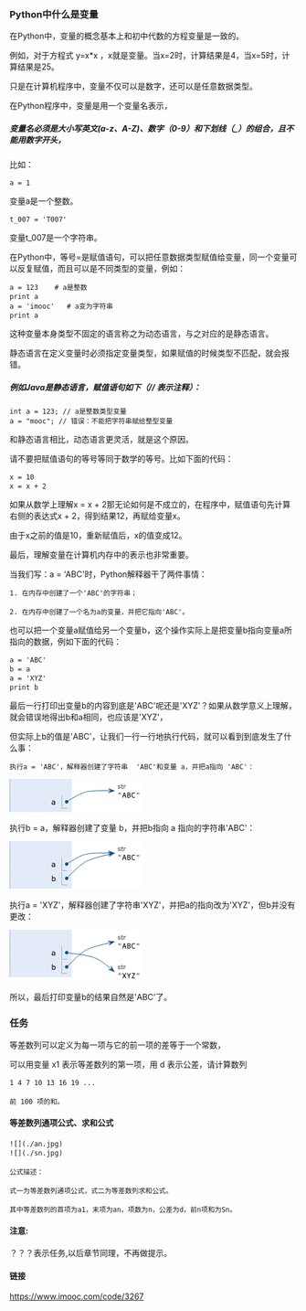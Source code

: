 ### Python中什么是变量

在Python中，变量的概念基本上和初中代数的方程变量是一致的。

例如，对于方程式 y=x*x ，x就是变量。当x=2时，计算结果是4，当x=5时，计算结果是25。

只是在计算机程序中，变量不仅可以是数字，还可以是任意数据类型。

在Python程序中，变量是用一个变量名表示，

##### 变量名必须是大小写英文(a-z、A-Z)、数字（0-9）和下划线（_）的组合，且不能用数字开头，

比如：

```
a = 1

```

变量a是一个整数。

```
t_007 = 'T007'

```

变量t_007是一个字符串。

在Python中，等号=是赋值语句，可以把任意数据类型赋值给变量，同一个变量可以反复赋值，而且可以是不同类型的变量，例如：

```
a = 123    # a是整数
print a
a = 'imooc'   # a变为字符串
print a

```
这种变量本身类型不固定的语言称之为动态语言，与之对应的是静态语言。


静态语言在定义变量时必须指定变量类型，如果赋值的时候类型不匹配，就会报错。

##### 例如Java是静态语言，赋值语句如下（// 表示注释）：

```
int a = 123; // a是整数类型变量
a = "mooc"; // 错误：不能把字符串赋给整型变量

```

和静态语言相比，动态语言更灵活，就是这个原因。

请不要把赋值语句的等号等同于数学的等号。比如下面的代码：

```
x = 10
x = x + 2

```

如果从数学上理解x = x + 2那无论如何是不成立的，在程序中，赋值语句先计算右侧的表达式x + 2，得到结果12，再赋给变量x。

由于x之前的值是10，重新赋值后，x的值变成12。

最后，理解变量在计算机内存中的表示也非常重要。

当我们写：a = 'ABC'时，Python解释器干了两件事情：

```
1. 在内存中创建了一个'ABC'的字符串；

2. 在内存中创建了一个名为a的变量，并把它指向'ABC'。

```

也可以把一个变量a赋值给另一个变量b，这个操作实际上是把变量b指向变量a所指向的数据，例如下面的代码：

```
a = 'ABC'
b = a
a = 'XYZ'
print b

```

最后一行打印出变量b的内容到底是'ABC'呢还是'XYZ'？如果从数学意义上理解，就会错误地得出b和a相同，也应该是'XYZ'，

但实际上b的值是'ABC'，让我们一行一行地执行代码，就可以看到到底发生了什么事：

```
执行a = 'ABC'，解释器创建了字符串  'ABC'和变量 a，并把a指向 'ABC'：

```
![](./str_a.jpg)

执行b = a，解释器创建了变量 b，并把b指向 a 指向的字符串'ABC'：

![](./str_ab.jpg)

执行a = 'XYZ'，解释器创建了字符串'XYZ'，并把a的指向改为'XYZ'，但b并没有更改：

![](./str_ab2.jpg)

所以，最后打印变量b的结果自然是'ABC'了。

### 任务

等差数列可以定义为每一项与它的前一项的差等于一个常数，

可以用变量 x1 表示等差数列的第一项，用 d 表示公差，请计算数列

```
1 4 7 10 13 16 19 ...

前 100 项的和。

```
#### 等差数列通项公式、求和公式

```
![](./an.jpg)
![](./sn.jpg)

公式描述：

式一为等差数列通项公式，式二为等差数列求和公式。

其中等差数列的首项为a1，末项为an，项数为n，公差为d，前n项和为Sn。

```


#### 注意: 

？？？表示任务,以后章节同理，不再做提示。

####  链接
https://www.imooc.com/code/3267








